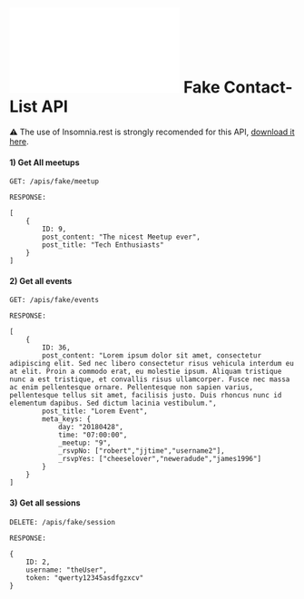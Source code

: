 # ![alt text](/apis/img/images.php?blob&random&cat=icon&tags=breathecode,32) Fake Contact-List API

⚠️ The use of Insomnia.rest is strongly recomended for this API, [download it here](https://insomnia.rest/).

#### 1) Get All meetups
```
GET: /apis/fake/meetup

RESPONSE:

[
    {
        ID: 9,
        post_content: "The nicest Meetup ever",
        post_title: "Tech Enthusiasts"
    }
]
```

#### 2) Get all events
```
GET: /apis/fake/events

RESPONSE:

[
    {
        ID: 36,
        post_content: "Lorem ipsum dolor sit amet, consectetur adipiscing elit. Sed nec libero consectetur risus vehicula interdum eu at elit. Proin a commodo erat, eu molestie ipsum. Aliquam tristique nunc a est tristique, et convallis risus ullamcorper. Fusce nec massa ac enim pellentesque ornare. Pellentesque non sapien varius, pellentesque tellus sit amet, facilisis justo. Duis rhoncus nunc id elementum dapibus. Sed dictum lacinia vestibulum.",
        post_title: "Lorem Event",
        meta_keys: {
            day: "20180428",
            time: "07:00:00",
            _meetup: "9",
            _rsvpNo: ["robert","jjtime","username2"],
            _rsvpYes: ["cheeselover","neweradude","james1996"]
        }
    }
]
```

#### 3) Get all sessions
```
DELETE: /apis/fake/session

RESPONSE:

{
    ID: 2,
    username: "theUser",
    token: "qwerty12345asdfgzxcv"
}
```
